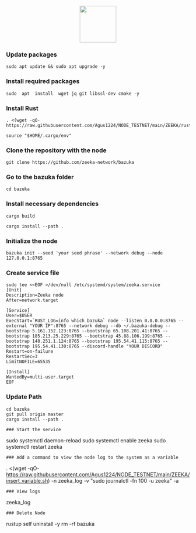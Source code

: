 <p align="center">
  <img height="100" height="auto" src="https://avatars.githubusercontent.com/u/96166029?s=200&v=4">
</p>

### Update packages
```
sudo apt update && sudo apt upgrade -y
```
### Install required packages
```
sudo  apt  install  wget jq git libssl-dev cmake -y
```
### Install Rust
```
. <(wget -qO- https://raw.githubusercontent.com/Agus1224/NODE_TESTNET/main/ZEEKA/rust.sh)
```
```
source "$HOME/.cargo/env"
```

### Clone the repository with the node
```
git clone https://github.com/zeeka-network/bazuka
```

### Go to the bazuka folder
```
cd bazuka
```
### Install necessary dependencies
```
cargo build
```
```
cargo install --path .
```
### Initialize the node
```
bazuka init --seed 'your seed phrase' --network debug --node 127.0.0.1:8765
```

### Create service file
```
sudo tee <<EOF >/dev/null /etc/systemd/system/zeeka.service
[Unit]
Description=Zeeka node
After=network.target

[Service]
User=$USER
ExecStart=`RUST_LOG=info which bazuka` node --listen 0.0.0.0:8765 --external "YOUR IP":8765 --network debug --db ~/.bazuka-debug --bootstrap 5.161.152.123:8765 --bootstrap 65.108.201.41:8765 --bootstrap 185.213.25.229:8765 --bootstrap 45.88.106.199:8765 --bootstrap 148.251.1.124:8765 --bootstrap 195.54.41.115:8765 --bootstrap 195.54.41.130:8765 --discord-handle "YOUR DISCORD"
Restart=on-failure
RestartSec=3
LimitNOFILE=65535

[Install]
WantedBy=multi-user.target
EOF
```
### Update Path
```
cd bazuka
git pull origin master
cargo install --path .

### Start the service
```
 sudo systemctl daemon-reload
 sudo systemctl enable zeeka
 sudo systemctl restart zeeka
 ```
 ### Add a command to view the node log to the system as a variable
 ```
 . <(wget -qO- https://raw.githubusercontent.com/Agus1224/NODE_TESTNET/main/ZEEKA/insert_variable.sh) -n zeeka_log -v "sudo journalctl -fn 100 -u zeeka" -a
 ```
 ### View logs

```
zeeka_log
```
### Delete Node
```
rustup self uninstall -y
rm -rf bazuka
```


